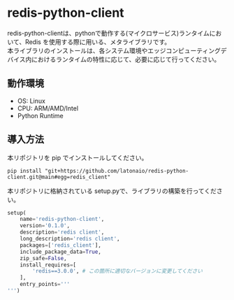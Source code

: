 # redis-python-client
redis-python-clientは、pythonで動作する(マイクロサービス)ランタイムにおいて、Redis を使用する際に用いる、メタライブラリです。  
本ライブラリのインストールは、各システム環境やエッジコンピューティングデバイス内におけるランタイムの特性に応じて、必要に応じて行ってください。    

## 動作環境  

* OS: Linux  
* CPU: ARM/AMD/Intel  
* Python Runtime  

## 導入方法  
本リポジトリを pip でインストールしてください。  
```
pip install "git+https://github.com/latonaio/redis-python-client.git@main#egg=redis_client"
```

本リポジトリに格納されている setup.pyで、ライブラリの構築を行ってください。  

```python
setup(
	name='redis-python-client',
	version='0.1.0',
	description='redis client',
	long_description='redis client',
	packages=['redis_client'],
	include_package_data=True,
	zip_safe=False,
	install_requires=[
		'redis==3.0.0', # この箇所に適切なバージョンに変更してください
	],
	entry_points='''
''')
```